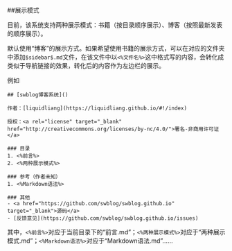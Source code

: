 ##展示模式

目前，该系统支持两种展示模式：书籍（按目录顺序展示）、博客（按照最新发表的顺序展示）。

默认使用“博客”的展示方式。如果希望使用书籍的展示方式，可以在对应的文件夹中添加`$sidebar$.md`文件，在该文件中以`<%文件名%>`这中格式写的内容，会转化成类似于导航链接的效果，转化后的内容作为左边栏的展示。

例如

```
## [swblog博客系统]()

作者：[liquidliang](https://liquidliang.github.io/#!/index)

授权：<a rel="license" target="_blank" href="http://creativecommons.org/licenses/by-nc/4.0/">署名-非商用许可证</a>

### 目录
1. <%前言%>
2. <%两种展示模式%>

### 参考（作者未知）
1. <%Markdown语法%>

### 其他
- <a href="https://github.com/swblog/swblog.github.io" target="_blank">源码</a>
- [反馈意见](https://github.com/swblog/swblog.github.io/issues)

```

其中，`<%前言%>`对应于当前目录下的“前言.md”；`<%两种展示模式%>`对应于“两种展示模式.md”；`<%Markdown语法%>`对应于“Markdown语法.md”……
